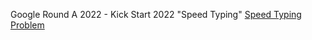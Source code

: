 <p>Google Round A 2022 - Kick Start 2022 "Speed Typing" <a href='https://codingcompetitions.withgoogle.com/kickstart/round/00000000008cb33e/00000000009e7021#problem'>Speed Typing Problem</a></p>